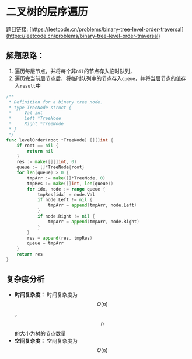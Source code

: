 # 二叉树的层序遍历

题目链接: [https://leetcode.cn/problems/binary-tree-level-order-traversal](https://leetcode.cn/problems/binary-tree-level-order-traversal)

## 解题思路：

1. 遍历每层节点，并将每个非`nil`的节点存入临时队列，
2. 遍历完当前层节点后，将临时队列中的节点存入`queue`，并将当层节点的值存入`result`中

```go
/**
 * Definition for a binary tree node.
 * type TreeNode struct {
 *     Val int
 *     Left *TreeNode
 *     Right *TreeNode
 * }
 */
func levelOrder(root *TreeNode) [][]int {
	if root == nil {
		return nil
	}
	res := make([][]int, 0)
	queue := []*TreeNode{root}
	for len(queue) > 0 {
		tmpArr := make([]*TreeNode, 0)
		tmpRes := make([]int, len(queue))
		for idx, node := range queue {
			tmpRes[idx] = node.Val
			if node.Left != nil {
				tmpArr = append(tmpArr, node.Left)
			}
			if node.Right != nil {
				tmpArr = append(tmpArr, node.Right)
			}
		}
		res = append(res, tmpRes)
		queue = tmpArr
	}
	return res
}
```

## 复杂度分析

- **时间复杂度：** 时间复杂度为$$O(n)$$，$$n$$的大小为树的节点数量
- **空间复杂度：** 空间复杂度为$$O(n)$$
